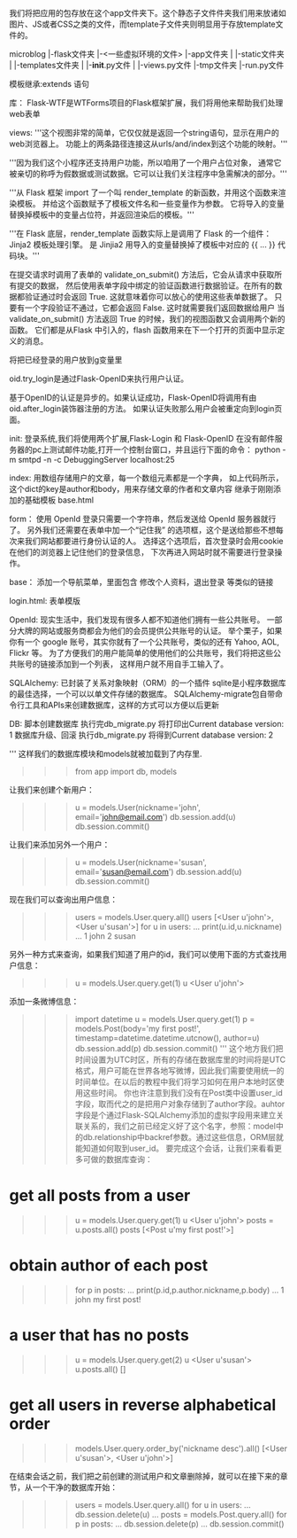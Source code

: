我们将把应用的包存放在这个app文件夹下。这个静态子文件件夹我们用来放诸如图片、JS或者CSS之类的文件，而template子文件夹则明显用于存放template文件的。

microblog
    |-flask文件夹
    |-<一些虚拟环境的文件>
    |-app文件夹
    |  |-static文件夹
    |  |-templates文件夹
    |  |-__init__.py文件
    |  |-views.py文件
    |-tmp文件夹
    |-run.py文件



模板继承:extends 语句


库：
Flask-WTF是WTForms项目的Flask框架扩展，我们将用他来帮助我们处理web表单





views:
'''这个视图非常的简单，它仅仅就是返回一个string语句，显示在用户的web浏览器上。
功能上的两条路径连接这从urls/and/index到这个功能的映射。'''

'''因为我们这个小程序还支持用户功能，所以咱用了一个用户占位对象，
通常它被亲切的称呼为假数据或测试数据。它可以让我们关注程序中急需解决的部分。'''

'''从 Flask 框架 import 了一个叫 render_template 的新函数，并用这个函数来渲染模板。
并给这个函数赋予了模板文件名和一些变量作为参数。
它将导入的变量替换掉模板中的变量占位符，并返回渲染后的模板。'''

'''在 Flask 底层，render_template 函数实际上是调用了 Flask 的一个组件： Jinja2 模板处理引擎。
是 Jinjia2 用导入的变量替换掉了模板中对应的 {{ ... }} 代码块。'''

在提交请求时调用了表单的 validate_on_submit() 方法后，它会从请求中获取所有提交的数据，
然后使用表单字段中绑定的验证函数进行数据验证。在所有的数据都验证通过时会返回 True.
这就意味着你可以放心的使用这些表单数据了。
只要有一个字段验证不通过，它都会返回 False. 这时就需要我们返回数据给用户
当 validate_on_submit() 方法返回 True 的时候，我们的视图函数又会调用两个新的函数。
它们都是从Flask 中引入的，flash 函数用来在下一个打开的页面中显示定义的消息。

将把已经登录的用户放到g变量里

oid.try_login是通过Flask-OpenID来执行用户认证。

基于OpenID的认证是异步的。如果认证成功，Flask-OpenID将调用有由oid.after_login装饰器注册的方法。
如果认证失败那么用户会被重定向到login页面。



init:
登录系统,我们将使用两个扩展,Flask-Login 和 Flask-OpenID
在没有邮件服务器的pc上测试邮件功能,打开一个控制台窗口，并且运行下面的命令：
python -m smtpd -n -c DebuggingServer localhost:25






index:
用数组存储用户的文章，每一个数组元素都是一个字典，
如上代码所示，这个dict的key是author和body，用来存储文章的作者和文章内容
继承于刚刚添加的基础模板 base.html



form：
使用 OpenId 登录只需要一个字符串，然后发送给 OpenId 服务器就行了。
另外我们还需要在表单中加一个“记住我” 的选项框，这个是送给那些不想每次来我们网站都要进行身份认证的人。
选择这个选项后，首次登录时会用cookie在他们的浏览器上记住他们的登录信息，
下次再进入网站时就不需要进行登录操作。



base：
添加一个导航菜单，里面包含 修改个人资料，退出登录 等类似的链接


login.html:
表单模版



OpenId:
现实生活中，我们发现有很多人都不知道他们拥有一些公共账号。
一部分大牌的网站或服务商都会为他们的会员提供公共账号的认证。
举个栗子，如果你有一个 google 账号，其实你就有了一个公共账号，类似的还有 Yahoo, AOL, Flickr 等。
为了方便我们的用户能简单的使用他们的公共账号，我们将把这些公共账号的链接添加到一个列表，
这样用户就不用自手工输入了。



SQLAlchemy:
已封装了关系对象映射（ORM）的一个插件
sqlite是小程序数据库的最佳选择，一个可以以单文件存储的数据库。
SQLAlchemy-migrate包自带命令行工具和APIs来创建数据库，这样的方式可以方便以后更新

DB:
脚本创建数据库
执行完db_migrate.py 将打印出Current database version: 1
数据库升级、回滚
执行db_migrate.py 将得到Current database version: 2

'''
这样我们的数据库模块和models就被加载到了内存里.
>>> from app import db, models

让我们来创建个新用户：
>>> u = models.User(nickname='john', email='john@email.com')
>>> db.session.add(u)
>>> db.session.commit()
>>>

让我们来添加另外一个用户：
>>> u = models.User(nickname='susan', email='susan@email.com')
>>> db.session.add(u)
>>> db.session.commit()
>>>

现在我们可以查询出用户信息：
>>> users = models.User.query.all()
>>> users
[<User u'john'>, <User u'susan'>]
>>> for u in users:
...     print(u.id,u.nickname)
...
1 john
2 susan
>>>

另外一种方式来查询，如果我们知道了用户的id，我们可以使用下面的方式查找用户信息：
>>> u = models.User.query.get(1)
>>> u
<User u'john'>
>>>

添加一条微博信息：
>>> import datetime
>>> u = models.User.query.get(1)
>>> p = models.Post(body='my first post!', timestamp=datetime.datetime.utcnow(), author=u)
>>> db.session.add(p)
>>> db.session.commit()
'''
这个地方我们把时间设置为UTC时区，所有的存储在数据库里的时间将是UTC格式，用户可能在世界各地写微博，因此我们需要使用统一的时间单位。在以后的教程中我们将学习如何在用户本地时区使用这些时间。
你也许注意到我们没有在Post类中设置user_id字段，取而代之的是把用户对象存储到了author字段。auhtor字段是个通过Flask-SQLAlchemy添加的虚拟字段用来建立关联关系的，我们之前已经定义好了这个名字，参照：model中的db.relationship中backref参数。通过这些信息，ORM层就能知道如何取到user_id。
要完成这个会话，让我们来看看更多可做的数据库查询：
# get all posts from a user
>>> u = models.User.query.get(1)
>>> u
<User u'john'>
>>> posts = u.posts.all()
>>> posts
[<Post u'my first post!'>]

# obtain author of each post
>>> for p in posts:
...     print(p.id,p.author.nickname,p.body)
...
1 john my first post!

# a user that has no posts
>>> u = models.User.query.get(2)
>>> u
<User u'susan'>
>>> u.posts.all()
[]

# get all users in reverse alphabetical order
>>> models.User.query.order_by('nickname desc').all()
[<User u'susan'>, <User u'john'>]
>>>

在结束会话之前，我们把之前创建的测试用户和文章删除掉，就可以在接下来的章节，从一个干净的数据库开始：
>>> users = models.User.query.all()
>>> for u in users:
...     db.session.delete(u)
...
>>> posts = models.Post.query.all()
>>> for p in posts:
...     db.session.delete(p)
...
>>> db.session.commit()
>>>
